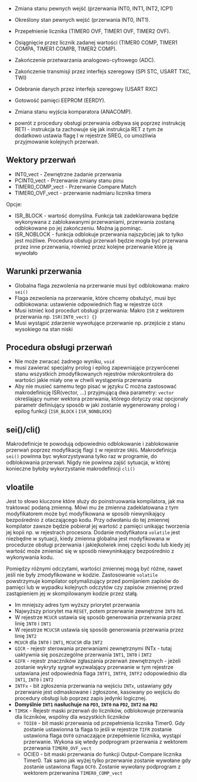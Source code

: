 - Zmiana stanu pewnych wejść (przerwania INT0, INT1, INT2, ICP1)
- Określony stan pewnych wejść (przerwania INT0, INT1).
- Przepełnienie licznika (TIMER0 OVF, TIMER1 OVF, TIMER2 OVF).
- Osiągnięcie przez licznik zadanej wartości (TIMER0 COMP, TIMER1 COMPA, TIMER1 COMPB, TIMER2 COMP).
- Zakończenie przetwarzania analogowo-cyfrowego (ADC).
- Zakończenie transmisji przez interfejs szeregowy (SPI STC, USART TXC, TWI)
- Odebranie danych przez interfejs szeregowy (USART RXC)
- Gotowość pamięci EEPROM (EERDY).
- Zmiana stanu wyjścia komparatora (ANACOMP).

- powrót z procedury obsługi przerwania odbywa się poprzez instrukcję RETI - instrukcja ta zachowuje się jak instrukcja RET z tym że dodatkowo ustawia flagę I w rejestrze SREG, co umożliwia przyjmowanie kolejnych przerwań.


## Wektory przerwań
- INT0_vect - Zewnętrzne żadanie przerwania
- PCINT0_vect - Przerwanie zmiany stanu pinu
- TIMER0_COMP_vect - Przerwanie Compare Match
- TIMER0_OVF_vect - przerwanie nadmiaru licznika timera

Opcje:
- ISR_BLOCK - wartość domyślna. Funkcja tak zadeklarowana będzie wykonywana z zablokawanymi przerwaniami, przerwania zostaną odblokowane po jej zakończeniu. Można ją pominąc.
- ISR_NOBLOCK - funkcja odblokuje przerwania najszybciej jak to tylko jest możliwe. Procedura obsługi przerwań będzie mogła być przerwana przez inne przerwania, również przez kolejne przerwanie które ją wywołało

## Warunki przerwania
- Globalna flaga zezwolenia na przerwanie musi być odblokowana: makro `sei()`
- Flaga zezwolenia na przerwanie, które chcemy obsłużyć, musi byc odblokowana: ustawienie odpowiednich flag w rejestrze `GICR`
- Musi istnieć kod procedurt obsługi przerwania: Makro `ISR` z wektorem przerwania np. `ISR(INT0_vect) {}`
- Musi wystąpić zdarzenie wywołujące przerwanie np. przejście z stanu wysokiego na stan niski

## Procedura obsługi przerwań
 - Nie może zwracać żadnego wyniku, `void`
 - musi zawierać specjalny prolog i epilog zapewniające przywrócenei stanu wszystkich zmodyfikowanych rejestrów mikrokontrolera do wartości jakie miały one w chwili wystąpenia przerwania
 - Aby nie musieć samemu tego pisać w języku C można zastosować makrodefinicję ISR(vector, ...) przyjmującą dwa parametry: `vector` określający numer wektora przerwania, którego dotyczy oraz opcjonaly parametr definiujący sposób w jaki zostanie wygenerowany prolog i epilog funkcji (`ISR_BLOCK` i `ISR_NONBLOCK`)

## sei()/cli()
Makrodefinicje te powodują odpowiednio odblokowanie i zablokowanie przerwań poprzez modyfikację flagi `I` w rejestrze `SREG`. Makrodefinicja `sei()` powinna byc wykorzystywana tylko raz w programie, do odblokowania przerwań. Nigdy nie powinna zajść sytuacja, w której konieczne byłoby wykorzystanie makrodefinicji `cli()`

## vloatile 
Jest to słowo kluczone które służy do poinstruowania kompilatora, jak ma traktować podaną zmienną. Mówi mu że zmienna zadeklatowana z tym modyfikatorem może być modyfikowana w sposób niewynikający bezpośrednio z otaczającego kodu. Przy odwołaniu do tej zmiennej kompilator zawsze będzie pobierał jej wartość z pamięci unikając tworzenia jej kopii np. w rejestrach procesora. Dodanie modyfikatora `volatile` jest niezbędne w sytuacji, kiedy zmienna globalna jest modyfikowana w procedurze obsługi przerwania i jakiejkolwiek innej części kodu lub kiedy jej wartość może zmieniać się w sposób niewyninkający bezpośrednio z wykonywania kodu.

Pomiędzy różnymi odczytami, wartości zmiennej mogą być różne, nawet jeśli nie były zmodyfikowane w kodzie. Zastosowanie `volatile` powstrzymuje kompilator optymalizujący przed pomijaniem zapisów do pamięci lub w wypadku kolejnych odczytów czy zapisów zmiennej przed zastąpieniem jej w skompilowanym kodzie przez stałą.

- Im mniejszy adres tym wyższy priorytet przerwania
- Najwyższy priorytet ma `RESET`, potem przerwanie zewnętrzne `INT0` itd.
- W rejestrze `MCUCR` ustawia się sposób generowania przerwania przez linię `INT0` i `INT1`
- W rejestrze `MCUCSR` ustawia się sposób generowania przerwania przez linię `INT2`
- `MCUCR` dla `INT0` i `INT1`, `MCUCSR` dla `INT2`
- `GICR` - rejestr sterowania przerwaniami zewnętrznymi INTx - tutaj uaktywnia się poszczególne przerwania `INT1`, `INT0` i `INT2`
- `GIFR` - rejestr znaczników zgłaszania przerwań zewnętrznych - jeżeli zostanie wykryty sygnał wyzwalający przerwanie w tym rejestrze ustawiana jest odpowiednia flaga `INTF1`, `INTF0`, `INTF2` odopowiednio dla `INT1`, `INT0` i `INT2`
- `INTFx` - bit zgłoszenia przerwania na wejściu `INTx`, ustawiany gdy przerwanie jest odmaskowane i zgłoszone, kasowany po wejściu do procedury obsługi lub poprzez zapis jedynki logicznej.
- **Domyślnie `INT1` nasłuchuje na `PD3`, `INT0` na `PD2`, `INT2` na `PB2`**
- `TIMSK` - Rejestr maski przerwań do liczników, odblokowuje przerwania dla liczników, wspólny dla wszystkich liczników
  - `TOIE0` - bit maski przerwania od przepełnienia licznika Timer0. Gdy zostanie ustawionna ta flaga to jeśli w rejestrze `TIFR` zostanie ustawiona flaga `OVF0` oznaczające przepełnienie licznika, wystąpi przerwanie. Wykona się wtedy podprogram przerwania z wektorem przerwania `TIMER0_OVF_vect`
  - OCIE0 - bit maski przerwania do funkcji Output-Compare licznika Timer0. Tak samo jak wyżej tylko przerwanie zostanie wywołane gdy zostanie ustawiona flaga `OCF0`. Zostanie wywołany podprogram z wektorem przerwanina `TIMER0_COMP_vect`